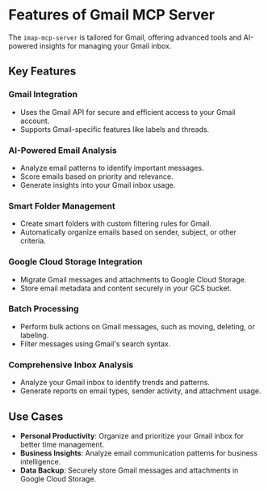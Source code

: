 # Features of Gmail MCP Server

The `imap-mcp-server` is tailored for Gmail, offering advanced tools and AI-powered insights for managing your Gmail inbox.

## Key Features

### Gmail Integration

- Uses the Gmail API for secure and efficient access to your Gmail account.
- Supports Gmail-specific features like labels and threads.

### AI-Powered Email Analysis

- Analyze email patterns to identify important messages.
- Score emails based on priority and relevance.
- Generate insights into your Gmail inbox usage.

### Smart Folder Management

- Create smart folders with custom filtering rules for Gmail.
- Automatically organize emails based on sender, subject, or other criteria.

### Google Cloud Storage Integration

- Migrate Gmail messages and attachments to Google Cloud Storage.
- Store email metadata and content securely in your GCS bucket.

### Batch Processing

- Perform bulk actions on Gmail messages, such as moving, deleting, or labeling.
- Filter messages using Gmail's search syntax.

### Comprehensive Inbox Analysis

- Analyze your Gmail inbox to identify trends and patterns.
- Generate reports on email types, sender activity, and attachment usage.

## Use Cases

- **Personal Productivity**: Organize and prioritize your Gmail inbox for better time management.
- **Business Insights**: Analyze email communication patterns for business intelligence.
- **Data Backup**: Securely store Gmail messages and attachments in Google Cloud Storage.
